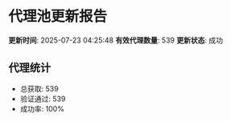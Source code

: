 # 代理池更新报告

**更新时间**: 2025-07-23 04:25:48
**有效代理数量**: 539
**更新状态**:  成功

## 代理统计
- 总获取: 539
- 验证通过: 539
- 成功率: 100%
